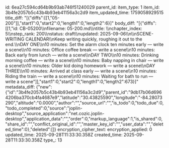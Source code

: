 id: 6ea27c594cd64b9b93ab746f51240029
parent_id: 
item_type: 1
item_id: 3b4fe2057b5c43b4b93eb41156a3c2d9
item_updated_time: 1759058929515
title_diff: "[{\"diffs\":[[1,\"05-200\"]],\"start1\":0,\"start2\":0,\"length1\":0,\"length2\":6}]"
body_diff: "[{\"diffs\":[[1,\"id: CB-05200\\\nfilename: 05-200.md\\\ntitle: \\\nchapter_index: 5\\\nstep_rank: 200\\\nstatus: draft\\\nupdated: 2025-09-06\\\n\\\nSCENE-WRITING CALENDAR\\\nKeep writing quickly, roughing it out to the end.\\\nDAY ONE\\\n10 minutes: Set the alarm clock ten minutes early — write a scene\\\n10 minutes: Office coffee break — write a scene\\\n10 minutes: Back early from lunch — write a scene\\\nDAY TWO\\\n10 minutes: Drinking morning coffee — write a scene\\\n10 minutes: Baby napping in chair — write a scene\\\n10 minutes: Older kid doing homework — write a scene\\\nDAY THREE\\\n10 minutes: Arrived at class early — write a scene\\\n10 minutes: Riding the train — write a scene\\\n10 minutes: Waiting for bath to run — write a scene\"]],\"start1\":0,\"start2\":0,\"length1\":0,\"length2\":673}]"
metadata_diff: {"new":{"id":"3b4fe2057b5c43b4b93eb41156a3c2d9","parent_id":"9db17b06d6964206ba370cb4fa4687e9","latitude":"30.43825590","longitude":"-84.28073290","altitude":"0.0000","author":"","source_url":"","is_todo":0,"todo_due":0,"todo_completed":0,"source":"joplin-desktop","source_application":"net.cozic.joplin-desktop","application_data":"","order":0,"markup_language":1,"is_shared":0,"share_id":"","conflict_original_id":"","master_key_id":"","user_data":"","deleted_time":0},"deleted":[]}
encryption_cipher_text: 
encryption_applied: 0
updated_time: 2025-09-28T11:33:30.358Z
created_time: 2025-09-28T11:33:30.358Z
type_: 13